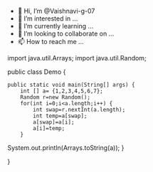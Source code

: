 - 👋 Hi, I’m @Vaishnavi-g-07
- 👀 I’m interested in ...
- 🌱 I’m currently learning ...
- 💞️ I’m looking to collaborate on ...
- 📫 How to reach me ...

<!---
Vaishnavi-g-07/Vaishnavi-g-07 is a ✨ special ✨ repository because its `README.md` (this file) appears on your GitHub profile.
You can click the Preview link to take a look at your changes.
--->
import java.util.Arrays;
import java.util.Random;

public class Demo {

	public static void main(String[] args) {
		int [] a= {1,2,3,4,5,6,7};
		Random r=new Random();
		for(int i=0;i<a.length;i++) {
			int swap=r.nextInt(a.length);
			int temp=a[swap];
			a[swap]=a[i];
			a[i]=temp;
		}
System.out.println(Arrays.toString(a));
	}

}
